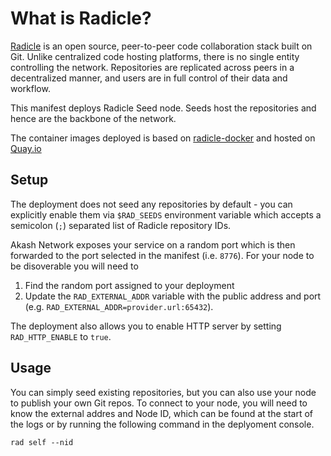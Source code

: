 # What is Radicle?

[Radicle](https://radicle.xyz/) is an open source, peer-to-peer code collaboration stack built on Git. Unlike centralized code hosting platforms, there is no single entity controlling the network. Repositories are replicated across peers in a decentralized manner, and users are in full control of their data and workflow.

This manifest deploys Radicle Seed node. Seeds host the repositories and hence are the backbone of the network.

The container images deployed is based on [radicle-docker](https://app.radicle.xyz/nodes/seed.radicle.garden/rad:zNd4qti1Jc69mCBQAdBeK3Avzy4R/tree/Dockerfile) and hosted on [Quay.io](https://quay.io/repository/vpavlin0/radicle-seed?tab=tags)

## Setup
The deployment does not seed any repositories by default - you can explicitly enable them via `$RAD_SEEDS` environment variable which accepts a semicolon (`;`) separated list of Radicle repository IDs.

Akash Network exposes your service on a random port which is then forwarded to the port selected in the manifest (i.e. `8776`). For your node to be disoverable you will need to

1. Find the random port assigned to your deployment
2. Update the `RAD_EXTERNAL_ADDR` variable with the public address and port (e.g. `RAD_EXTERNAL_ADDR=provider.url:65432`).

The deployment also allows you to enable HTTP server by setting `RAD_HTTP_ENABLE` to `true`.

## Usage

You can simply seed existing repositories, but you can also use your node to publish your own Git repos. To connect to your node, you will need to know the external addres and Node ID, which can be found at the start of the logs or by running the following command in the deplyoment console.

```
rad self --nid
```
